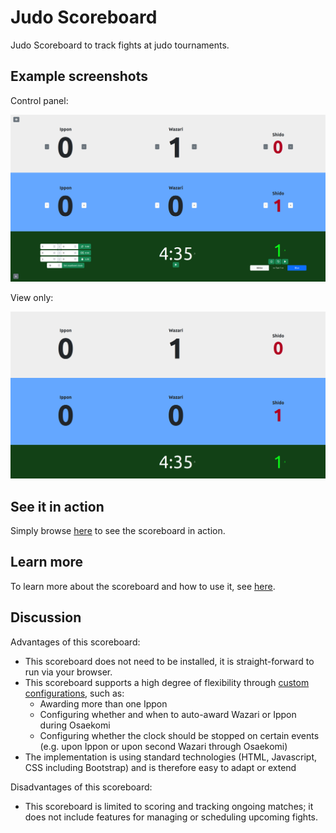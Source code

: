 # Judo Scoreboard

Judo Scoreboard to track fights at judo tournaments.

## Example screenshots

Control panel:

![Screenshot](Screenshot-edit.png)

View only:

![Screenshot](Screenshot-view.png)

## See it in action

Simply browse [here](https://bichselb.github.io/judo-scoreboard/scoreboard/) to
see the scoreboard in action.

## Learn more

To learn more about the scoreboard and how to use it, see
[here](https://bichselb.github.io/judo-scoreboard/scoreboard/#usage).

## Discussion

Advantages of this scoreboard:

- This scoreboard does not need to be installed, it is straight-forward to run
  via your browser.
- This scoreboard supports a high degree of flexibility through [custom
  configurations](https://bichselb.github.io/judo-scoreboard/scoreboard/#usage),
  such as:
  - Awarding more than one Ippon
  - Configuring whether and when to auto-award Wazari or Ippon during Osaekomi
  - Configuring whether the clock should be stopped on certain events (e.g. upon
    Ippon or upon second Wazari through Osaekomi)
- The implementation is using standard technologies (HTML, Javascript, CSS
  including Bootstrap) and is therefore easy to adapt or extend

Disadvantages of this scoreboard:

- This scoreboard is limited to scoring and tracking ongoing matches; it does
  not include features for managing or scheduling upcoming fights.
